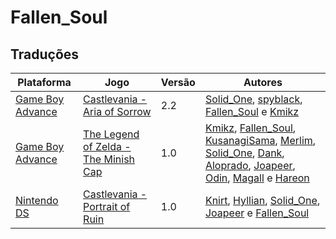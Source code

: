 # Fallen_Soul

## Traduções

| Plataforma | Jogo | Versão | Autores |
| ----------- | ----------- | ----------- | ----------- |
| [Game Boy Advance](../../traducoes/game-boy-advance/) | [Castlevania - Aria of Sorrow](../../traducoes/game-boy-advance/castlevania-aria-of-sorrow_solid_one-et-al/) | 2.2 | [Solid\_One](../../autores/solid_one/), [spyblack](../../autores/spyblack/), [Fallen\_Soul](../../autores/fallen_soul/) e [Kmikz](../../autores/kmikz/) |
| [Game Boy Advance](../../traducoes/game-boy-advance/) | [The Legend of Zelda - The Minish Cap](../../traducoes/game-boy-advance/the-legend-of-zelda-the-minish-cap_kmikz-et-al/) | 1.0 | [Kmikz](../../autores/kmikz/), [Fallen\_Soul](../../autores/fallen_soul/), [KusanagiSama](../../autores/kusanagisama/), [Merlim](../../autores/merlim/), [Solid\_One](../../autores/solid_one/), [Dank](../../autores/dank/), [Aloprado](../../autores/aloprado/), [Joapeer](../../autores/joapeer/), [Odin](../../autores/odin/), [Magall](../../autores/magall/) e [Hareon](../../autores/hareon/) |
| [Nintendo DS](../../traducoes/nintendo-ds/) | [Castlevania - Portrait of Ruin](../../traducoes/nintendo-ds/castlevania-portrait-of-ruin_knirt-et-al/) | 1.0 | [Knirt](../../autores/knirt/), [Hyllian](../../autores/hyllian/), [Solid\_One](../../autores/solid_one/), [Joapeer](../../autores/joapeer/) e [Fallen\_Soul](../../autores/fallen_soul/) |